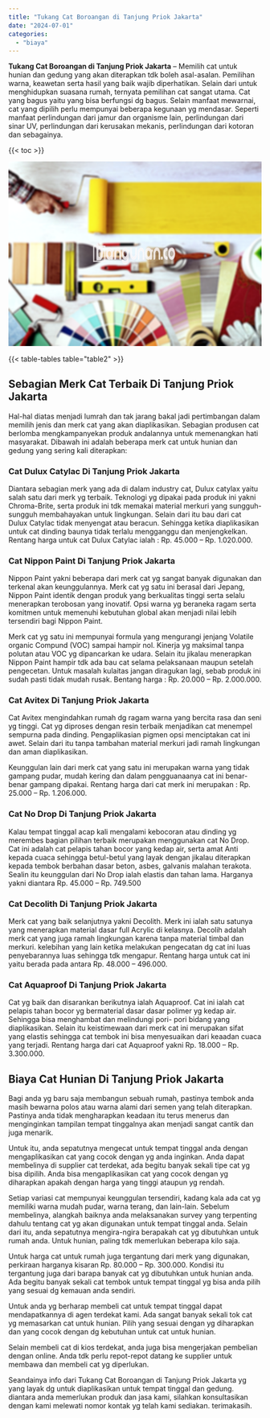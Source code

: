 ```yaml
---
title: "Tukang Cat Boroangan di Tanjung Priok Jakarta"
date: "2024-07-01"
categories: 
  - "biaya"
---
```


**Tukang Cat Boroangan di Tanjung Priok Jakarta** – Memilih cat untuk hunian dan gedung yang akan diterapkan tdk boleh asal-asalan. Pemilihan warna, keawetan serta hasil yang baik wajib diperhatikan. Selain dari untuk menghidupkan suasana rumah, ternyata pemilihan cat sangat utama. Cat yang bagus yaitu yang bisa berfungsi dg bagus. Selain manfaat mewarnai, cat yang dipilih perlu mempunyai beberapa kegunaan yg mendasar. Seperti manfaat perlindungan dari jamur dan organisme lain, perlindungan dari sinar UV, perlindungan dari kerusakan mekanis, perlindungan dari kotoran dan sebagainya.

{{< toc >}}

![Tukang Cat Boroangan di Tanjung Priok Jakarta](/images/jasa-cat-murah30.png)

{{< table-tables table="table2" >}}

## Sebagian Merk Cat Terbaik Di Tanjung Priok Jakarta

Hal-hal diatas menjadi lumrah dan tak jarang bakal jadi pertimbangan dalam memilih jenis dan merk cat yang akan diaplikasikan. Sebagian produsen cat berlomba mengkampanyekan produk andalannya untuk memenangkan hati masyarakat. Dibawah ini adalah beberapa merk cat untuk hunian dan gedung yang sering kali diterapkan:

### Cat Dulux Catylac Di Tanjung Priok Jakarta

Diantara sebagian merk yang ada di dalam industry cat, Dulux catylax yaitu salah satu dari merk yg terbaik. Teknologi yg dipakai pada produk ini yakni Chroma-Brite, serta produk ini tdk memakai material merkuri yang sungguh-sungguh membahayakan untuk lingkungan. Selain dari itu bau dari cat Dulux Catylac tidak menyengat atau beracun. Sehingga ketika diaplikasikan untuk cat dinding baunya tidak terlalu mengganggu dan menjengkelkan. Rentang harga untuk cat Dulux Catylac ialah : Rp. 45.000 – Rp. 1.020.000.

### Cat Nippon Paint Di Tanjung Priok Jakarta

Nippon Paint yakni beberapa dari merk cat yg sangat banyak digunakan dan terkenal akan keunggulannya. Merk cat yg satu ini berasal dari Jepang, Nippon Paint identik dengan produk yang berkualitas tinggi serta selalu menerapkan terobosan yang inovatif. Opsi warna yg beraneka ragam serta komitmen untuk memenuhi kebutuhan global akan menjadi nilai lebih tersendiri bagi Nippon Paint.

Merk cat yg satu ini mempunyai formula yang mengurangi jenjang Volatile organic Compund (VOC) sampai hampir nol. Kinerja yg maksimal tanpa polutan atau VOC yg dipancarkan ke udara. Selain itu jikalau menerapkan Nippon Paint hampir tdk ada bau cat selama pelaksanaan maupun setelah pengecetan. Untuk masalah kulaitas jangan diragukan lagi, sebab produk ini sudah pasti tidak mudah rusak. Bentang harga : Rp. 20.000 – Rp. 2.000.000.

### Cat Avitex Di Tanjung Priok Jakarta

Cat Avitex mengindahkan rumah dg ragam warna yang bercita rasa dan seni yg tinggi. Cat yg diproses dengan resin terbaik menjadikan cat menempel sempurna pada dinding. Pengaplikasian pigmen opsi menciptakan cat ini awet. Selain dari itu tanpa tambahan material merkuri jadi ramah lingkungan dan aman diaplikasikan.

Keunggulan lain dari merk cat yang satu ini merupakan warna yang tidak gampang pudar, mudah kering dan dalam pengguanaanya cat ini benar-benar gampang dipakai. Rentang harga dari cat merk ini merupakan : Rp. 25.000 – Rp. 1.206.000.

### Cat No Drop Di Tanjung Priok Jakarta

Kalau tempat tinggal acap kali mengalami kebocoran atau dinding yg merembes bagian pilihan terbaik merupakan menggunakan cat No Drop. Cat ini adalah cat pelapis tahan bocor yang kedap air, serta amat Anti kepada cuaca sehingga betul-betul yang layak dengan jikalau diterapkan kepada tembok berbahan dasar beton, asbes, galvanis malahan terakota. Sealin itu keunggulan dari No Drop ialah elastis dan tahan lama. Harganya yakni diantara Rp. 45.000 – Rp. 749.500

### Cat Decolith Di Tanjung Priok Jakarta

Merk cat yang baik selanjutnya yakni Decolith. Merk ini ialah satu satunya yang menerapkan material dasar full Acrylic di kelasnya. Decolih adalah merk cat yang juga ramah lingkungan karena tanpa material timbal dan merkuri. kelebihan yang lain ketika melakukan pengecatan dg cat ini luas penyebarannya luas sehingga tdk mengapur. Rentang harga untuk cat ini yaitu berada pada antara Rp. 48.000 – 496.000.

### Cat Aquaproof Di Tanjung Priok Jakarta

Cat yg baik dan disarankan berikutnya ialah Aquaproof. Cat ini ialah cat pelapis tahan bocor yg bermaterial dasar dasar polimer yg kedap air. Sehingga bisa menghambat dan melindungi pori- pori bidang yang diaplikasikan. Selain itu keistimewaan dari merk cat ini merupakan sifat yang elastis sehingga cat tembok ini bisa menyesuaikan dari keaadan cuaca yang terjadi. Rentang harga dari cat Aquaproof yakni Rp. 18.000 – Rp. 3.300.000.

## Biaya Cat Hunian Di Tanjung Priok Jakarta

Bagi anda yg baru saja membangun sebuah rumah, pastinya tembok anda masih bewarna polos atau warna alami dari semen yang telah diterapkan. Pastinya anda tidak mengharapkan keadaan itu terus menerus dan menginginkan tampilan tempat tinggalnya akan menjadi sangat cantik dan juga menarik.

Untuk itu, anda sepatutnya mengecat untuk tempat tinggal anda dengan mengaplikasikan cat yang cocok dengan yg anda inginkan. Anda dapat membelinya di supplier cat terdekat, ada begitu banyak sekali tipe cat yg bisa dipilih. Anda bisa mengaplikasikan cat yang cocok dengan yg diharapkan apakah dengan harga yang tinggi ataupun yg rendah.

Setiap variasi cat mempunyai keunggulan tersendiri, kadang kala ada cat yg memiliki warna mudah pudar, warna terang, dan lain-lain. Sebelum membelinya, alangkah baiknya anda melaksanakan survey yang terpenting dahulu tentang cat yg akan digunakan untuk tempat tinggal anda. Selain dari itu, anda sepatutnya mengira-ngira berapakah cat yg dibutuhkan untuk rumah anda. Untuk hunian, paling tdk memerlukan beberapa kilo saja.

Untuk harga cat untuk rumah juga tergantung dari merk yang digunakan, perkiraan harganya kisaran Rp. 80.000 – Rp. 300.000. Kondisi itu tergantung juga dari barapa banyak cat yg dibutuhkan untuk hunian anda. Ada begitu banyak sekali cat tembok untuk tempat tinggal yg bisa anda pilih yang sesuai dg kemauan anda sendiri.

Untuk anda yg berharap membeli cat untuk tempat tinggal dapat mendapatkannya di agen terdekat kami. Ada sangat banyak sekali tok cat yg memasarkan cat untuk hunian. Pilih yang sesuai dengan yg diharapkan dan yang cocok dengan dg kebutuhan untuk cat untuk hunian.

Selain membeli cat di kios terdekat, anda juga bisa mengerjakan pembelian dengan online. Anda tdk perlu repot-repot datang ke supplier untuk membawa dan membeli cat yg diperlukan.

Seandainya info dari Tukang Cat Boroangan di Tanjung Priok Jakarta yg yang layak dg untuk diaplikasikan untuk tempat tinggal dan gedung. diantara anda memerlukan produk dan jasa kami, silahkan konsultasikan dengan kami melewati nomor kontak yg telah kami sediakan. terimakasih.
